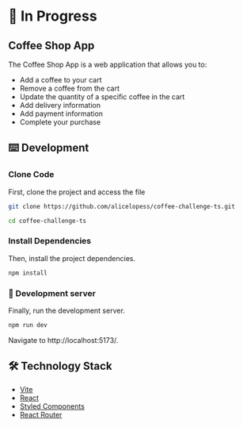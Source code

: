 # 🚧 In Progress 
## Coffee Shop App

The Coffee Shop App is a web application that allows you to: 

- Add a coffee to your cart
- Remove a coffee from the cart
- Update the quantity of a specific coffee in the cart
- Add delivery information
- Add payment information
- Complete your purchase

## ⌨️ Development

### Clone Code
First, clone the project and access the file

```bash
git clone https://github.com/alicelopess/coffee-challenge-ts.git
```
```bash
cd coffee-challenge-ts
```

### Install Dependencies
Then, install the project dependencies.

```bash
npm install
```

### 🚀 Development server
Finally, run the development server. 

```bash
npm run dev
```
Navigate to http://localhost:5173/.


## 🛠 Technology Stack

- [Vite](https://vitejs.dev)
- [React](https://react.dev)
- [Styled Components](https://styled-components.com/)
- [React Router](https://reactrouter.com/en/main)
